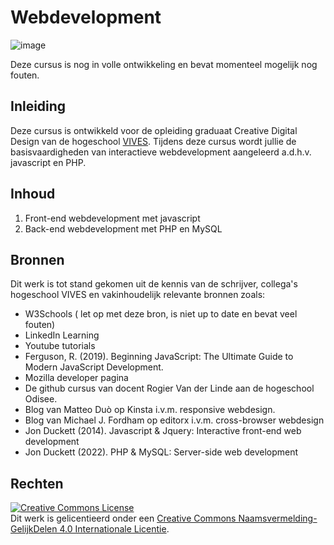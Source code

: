 # Webdevelopment

![image](/files/construction.jpg)

Deze cursus is nog in volle ontwikkeling en bevat momenteel mogelijk nog fouten.

## Inleiding

Deze cursus is ontwikkeld voor de opleiding graduaat Creative Digital Design van de hogeschool [VIVES](https://www.vives.be/nl/industriele-wetenschappen-en-technologie/creative-digital-design).
Tijdens deze cursus wordt jullie de basisvaardigheden van interactieve webdevelopment aangeleerd a.d.h.v. javascript en PHP.

## Inhoud

1. Front-end webdevelopment met javascript
2. Back-end webdevelopment met PHP en MySQL

## Bronnen

Dit werk is tot stand gekomen uit de kennis van de schrijver, collega's hogeschool VIVES en vakinhoudelijk relevante bronnen zoals:

* W3Schools ( let op met deze bron, is niet up to date en bevat veel fouten)
* LinkedIn Learning
* Youtube tutorials
* Ferguson, R. (2019). Beginning JavaScript: The Ultimate Guide to Modern JavaScript Development.
* Mozilla developer pagina
* De github cursus van docent Rogier Van der Linde aan de hogeschool Odisee.
* Blog van Matteo Duò op Kinsta i.v.m. responsive webdesign.
* Blog van Michael J. Fordham op editorx i.v.m. cross-browser webdesign
* Jon Duckett (2014). Javascript & Jquery: Interactive front-end web development
* Jon Duckett (2022). PHP & MySQL: Server-side web development

## Rechten

<a rel="license" href="http://creativecommons.org/licenses/by-sa/4.0/"><img alt="Creative Commons License" style="border-width:0" src="https://i.creativecommons.org/l/by-sa/4.0/88x31.png" /></a><br />Dit werk is gelicentieerd onder een <a rel="license" href="http://creativecommons.org/licenses/by-sa/4.0/">Creative Commons Naamsvermelding-GelijkDelen 4.0 Internationale Licentie</a>.
